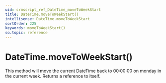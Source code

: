 ```yaml
---
uid: crmscript_ref_DateTime_moveToWeekStart
title: DateTime.moveToWeekStart()
intellisense: DateTime.moveToWeekStart
sortOrder: 225
keywords: moveToWeekStart()
so.topic: reference
---
```


# DateTime.moveToWeekStart()

This method will move the current DateTime back to 00:00:00 on monday in the current week. Returns a reference to itself.

